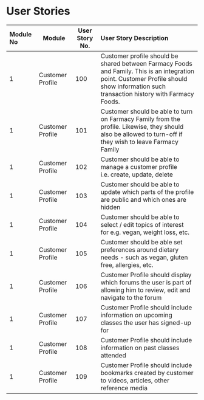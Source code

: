 # User Stories


| Module No | Module           | User Story No. | User Story Description                                                                                                                                                                  |
| :---------- | ------------------ | ---------------- | :---------------------------------------------------------------------------------------------------------------------------------------------------------------------------------------- |
| 1         | Customer Profile | 100            | Customer profile should be shared between Farmacy Foods and Family. This is an integration point. Customer Profile should show information such transaction history with Farmacy Foods. |
| 1         | Customer Profile | 101            | Customer should be able to turn on Farmacy Family from the profile. Likewise, they should also be allowed to turn-off if they wish to leave Farmacy Family                              |
| 1         | Customer Profile | 102            | Customer should be able to manage a customer profile<br /> i.e. create, update, delete                                                                                                  |
| 1         | Customer Profile | 103            | Customer should be able to update which parts of the profile are public and which ones are hidden                                                                                       |
| 1         | Customer Profile | 104            | Customer should be able to select / edit topics of interest<br /> for e.g. vegan, weight loss, etc.                                                                                     |
| 1         | Customer Profile | 105            | Customer should be able set preferences around dietary needs - such as vegan, gluten free, allergies, etc.                                                                              |
| 1         | Customer Profile | 106            | Customer Profile should display which forums the user is part of allowing him to review, edit and navigate to the forum                                                                 |
| 1         | Customer Profile | 107            | Customer Profile should include information on upcoming classes the user has signed-up for                                                                                              |
| 1         | Customer Profile | 108            | Customer Profile should include information on past classes attended                                                                                                                    |
| 1         | Customer Profile | 109            | Customer Profile should include bookmarks created by customer to videos, articles, other reference media                                                                                |

